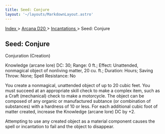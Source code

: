 ```yaml
---
title: Seed: Conjure
layout: '~/layouts/MarkdownLayout.astro'
---
```


[ Index ](/) > [ Arcana D20 ](/arcana.d20.srd) > [ Incantations ](/arcana.d20.srd/incantations) > Seed: Conjure

##  Seed: Conjure

Conjuration (Creation)

Knowledge (arcane lore) DC: 30; Range: 0 ft.; Effect: Unattended, nonmagical
object of nonliving matter, 20 cu. ft.; Duration: Hours; Saving Throw: None;
Spell Resistance: No

You create a nonmagical, unattended object of up to 20 cubic feet. You must
succeed at an appropriate skill check to make a complex item, such as a Craft
(mechanical) check to make a motorcycle. The object can be composed of any
organic or manufactured subtance (or combination of substances) with a
hardness of 10 or less. For each additional cubic foot of matter created,
increase the Knowledge (arcane lore) DC by +2.

Attempting to use any created object as a material component causes the spell
or incantation to fail and the object to disappear.

